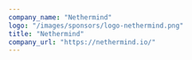 ```yaml
---
company_name: "Nethermind"
logo: "/images/sponsors/logo-nethermind.png"
title: "Nethermind"
company_url: "https://nethermind.io/"
---
```

